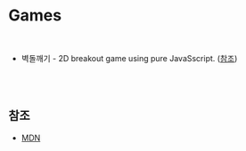 # Games

<br/>

- 벽돌깨기 - 2D breakout game using pure JavaSscript. ([참조](https://developer.mozilla.org/en-US/docs/Games/Tutorials/2D_Breakout_game_pure_JavaScript))

<br/>
<br/>

## 참조

- [MDN](https://developer.mozilla.org/en-US/docs/Games/Introduction)
